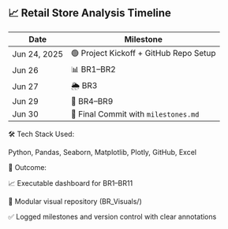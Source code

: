 ## 📈 Retail Store Analysis Timeline

| Date         | Milestone                                 |
|--------------|--------------------------------------------|
| Jun 24, 2025 | 🟢 Project Kickoff + GitHub Repo Setup |
| Jun 26    |    📊 BR1–BR2 |
| Jun 27       | 🌦️ BR3 |
| Jun 29    | 🧱 BR4–BR9 |
| Jun 30       | 📌 Final Commit with `milestones.md` |

 🛠️ Tech Stack Used:
 
Python, Pandas, Seaborn, Matplotlib, Plotly, GitHub, Excel

🎯 Outcome:

📈 Executable dashboard for BR1–BR11

📁 Modular visual repository (BR_Visuals/)

✅ Logged milestones and version control with clear annotations
